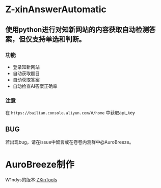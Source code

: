 # Z-xinAnswerAutomatic

## 使用python进行对知新网站的内容获取自动检测答案，但仅支持单选和判断。

### 功能
- 登录知新网站
- 自动获取题目
- 自动获取答案
- 自动检查AI答案正确率

### 注意

在 `https://bailian.console.aliyun.com/#/home` 中获取api_key

## BUG
若出现bug，请在issue中留言或在卷卷内测群中@AuroBreeze。

# AuroBreeze制作

W1ndys的版本:[ZXinTools](https://github.com/W1ndys/ZXinTools)
